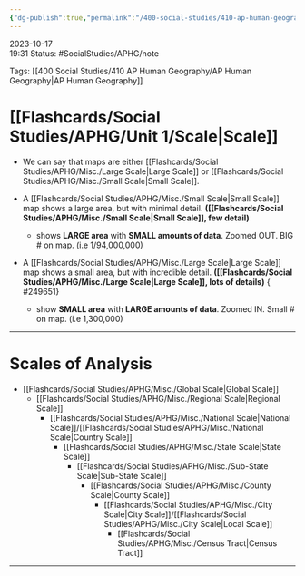 ```yaml
---
{"dg-publish":true,"permalink":"/400-social-studies/410-ap-human-geography/unit-1/1-5-scales-of-analysis/","updated":"2024-02-28T12:47:08.896-06:00"}
---
```


2023-10-17  
19:31
Status: #SocialStudies/APHG/note 

Tags: [[400 Social Studies/410 AP Human Geography/AP Human Geography\|AP Human Geography]]
# [[Flashcards/Social Studies/APHG/Unit 1/Scale\|Scale]]
- We can say that maps are either [[Flashcards/Social Studies/APHG/Misc./Large Scale\|Large Scale]] or [[Flashcards/Social Studies/APHG/Misc./Small Scale\|Small Scale]].
- A [[Flashcards/Social Studies/APHG/Misc./Small Scale\|Small Scale]] map shows a large area, but with minimal detail. **([[Flashcards/Social Studies/APHG/Misc./Small Scale\|Small Scale]], few detail)**
	- shows **LARGE area** with **SMALL amounts of data**. Zoomed OUT. BIG # on map. (i.e 1/94,000,000)
- A [[Flashcards/Social Studies/APHG/Misc./Large Scale\|Large Scale]] map shows a small area, but with incredible detail. **([[Flashcards/Social Studies/APHG/Misc./Large Scale\|Large Scale]], lots of details)**
{ #249651}

	- show **SMALL area** with **LARGE amounts of data**. Zoomed IN. Small # on map. (i.e 1,300,000)

---
# Scales of Analysis
- [[Flashcards/Social Studies/APHG/Misc./Global Scale\|Global Scale]]
	- [[Flashcards/Social Studies/APHG/Misc./Regional Scale\|Regional Scale]]
		- [[Flashcards/Social Studies/APHG/Misc./National Scale\|National Scale]]/[[Flashcards/Social Studies/APHG/Misc./National Scale\|Country Scale]]
			- [[Flashcards/Social Studies/APHG/Misc./State Scale\|State Scale]]
				- [[Flashcards/Social Studies/APHG/Misc./Sub-State Scale\|Sub-State Scale]]
					- [[Flashcards/Social Studies/APHG/Misc./County Scale\|County Scale]]
						-  [[Flashcards/Social Studies/APHG/Misc./City Scale\|City Scale]]/[[Flashcards/Social Studies/APHG/Misc./City Scale\|Local Scale]]
							- [[Flashcards/Social Studies/APHG/Misc./Census Tract\|Census Tract]]

---